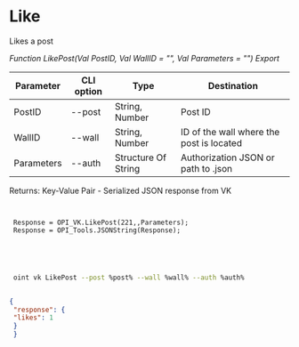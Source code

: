 ﻿---
sidebar_position: 1
---

# Like
 Likes a post


*Function LikePost(Val PostID, Val WallID = "", Val Parameters = "") Export*

 | Parameter | CLI option | Type | Destination |
 |-|-|-|-|
 | PostID | --post | String, Number | Post ID |
 | WallID | --wall | String, Number | ID of the wall where the post is located |
 | Parameters | --auth | Structure Of String | Authorization JSON or path to .json |

 
 Returns: Key-Value Pair - Serialized JSON response from VK

```bsl title="Code example"
	
 
 Response = OPI_VK.LikePost(221,,Parameters);
 Response = OPI_Tools.JSONString(Response);
 

	
```

```sh title="CLI command example"
 
 oint vk LikePost --post %post% --wall %wall% --auth %auth%


```


```json title="Result"

{
 "response": {
 "likes": 1
 }
 }

```
